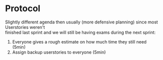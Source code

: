 # Protocol

Slightly different agenda then usually (more defensive planning) since most Userstories weren't  
finished last sprint and we will still be having exams during the next sprint:

1. Everyone gives a rough estimate on how much time they still need (5min)
2. Assign backup userstories to everyone (5min)
